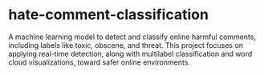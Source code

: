 # hate-comment-classification
A machine learning model to detect and classify online harmful comments, including labels like toxic, obscene, and threat. This project focuses on applying real-time detection, along with multilabel classification and word cloud visualizations, toward safer online environments.
